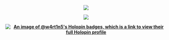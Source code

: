 <div align=center>

<a href="https://github-readme-stats.vercel.app/api?username=martinsglucas&hide_border=true&theme=dark&text_color=ffffff&show_icons=true&hide=stars&rank_icon=github"><p align="center"><img src="https://github-readme-stats.vercel.app/api?username=martinsglucas&hide_border=true&theme=dark&text_color=ffffff&show_icons=true&hide=stars&rank_icon=github">
</p></a>

<b href="https://github-readme-stats.vercel.app/api/top-langs/?username=martinsglucas&exclude_repo=leticiavitrine&size_weight=0.5&count_weight=0.5&theme=dark&hide_border=true&text_color=ffffff&show_icons=true"><p align="center"><img src="https://github-readme-stats.vercel.app/api/top-langs/?username=martinsglucas&exclude_repo=leticiavitrine&size_weight=0.5&count_weight=0.5&theme=dark&hide_border=true&text_color=ffffff&show_icons=true">

<!--[![Readme Card](https://github-readme-stats.vercel.app/api/pin/?username=west7&repo=MiniProjetoOO&show_owner=true&size_weight=0.5&count_weight=0.5&theme=dark&hide_border=true&text_color=ffffff&show_icons=true)](https://github.com/anuraghazra/github-readme-stats)-->

<!--[![Readme Card](https://github-readme-stats.vercel.app/api/pin/?username=fga-eps-mds&repo=2023-2-GEROcuidado-Doc&show_owner=true&size_weight=0.5&count_weight=0.5&theme=dark&hide_border=true&text_color=ffffff&show_icons=true)](https://github.com/fga-eps-mds/2023-2-GEROcuidado-Doc)  -->

[![An image of @w4rt1n5's Holopin badges, which is a link to view their full Holopin profile](https://holopin.me/w4rt1n5)](https://holopin.io/@w4rt1n5)

</div>
<!--
**martinsglucas/martinsglucas** is a ✨ _special_ ✨ repository because its `README.md` (this file) appears on your GitHub profile.

Here are some ideas to get you started:

- 🔭 I’m currently working on ...
- 🌱 I’m currently learning ...
- 👯 I’m looking to collaborate on ...
- 🤔 I’m looking for help with ...
- 💬 Ask me about ...
- 📫 How to reach me: ...
- 😄 Pronouns: ...
- ⚡ Fun fact: ...
-->
